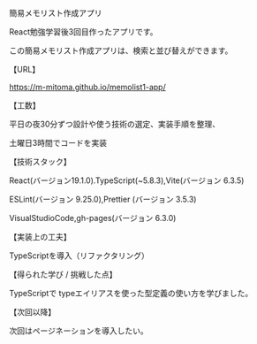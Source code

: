 簡易メモリスト作成アプリ

React勉強学習後3回目作ったアプリです。

この簡易メモリスト作成アプリは、検索と並び替えができます。

【URL】

https://m-mitoma.github.io/memolist1-app/

【工数】

平日の夜30分ずつ設計や使う技術の選定、実装手順を整理、

土曜日3時間でコードを実装

【技術スタック】

React(バージョン19.1.0).TypeScript(~5.8.3),Vite(バージョン 6.3.5)

ESLint(バージョン 9.25.0),Prettier (バージョン 3.5.3)

VisualStudioCode,gh-pages(バージョン 6.3.0)


【実装上の工夫】

TypeScriptを導入（リファクタリング）

【得られた学び / 挑戦した点】

TypeScriptで
typeエイリアスを使った型定義の使い方を学びました。

【次回以降】

次回はページネーションを導入したい。
